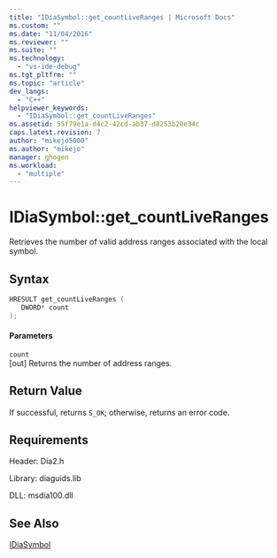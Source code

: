 ```yaml
---
title: "IDiaSymbol::get_countLiveRanges | Microsoft Docs"
ms.custom: ""
ms.date: "11/04/2016"
ms.reviewer: ""
ms.suite: ""
ms.technology: 
  - "vs-ide-debug"
ms.tgt_pltfrm: ""
ms.topic: "article"
dev_langs: 
  - "C++"
helpviewer_keywords: 
  - "IDiaSymbol::get_countLiveRanges"
ms.assetid: 55f79e1a-d4c2-42cd-ab37-d8253b20e34c
caps.latest.revision: 7
author: "mikejo5000"
ms.author: "mikejo"
manager: ghogen
ms.workload: 
  - "multiple"
---
```

# IDiaSymbol::get_countLiveRanges
Retrieves the number of valid address ranges associated with the local symbol.  
  
## Syntax  
  
```C++  
HRESULT get_countLiveRanges (   
   DWORD* count  
);  
```  
  
#### Parameters  
 `count`  
 [out] Returns the number of address ranges.  
  
## Return Value  
 If successful, returns `S_OK`; otherwise, returns an error code.  
  
## Requirements  
 Header: Dia2.h  
  
 Library: diaguids.lib  
  
 DLL: msdia100.dll  
  
## See Also  
 [IDiaSymbol](../../debugger/debug-interface-access/idiasymbol.md)